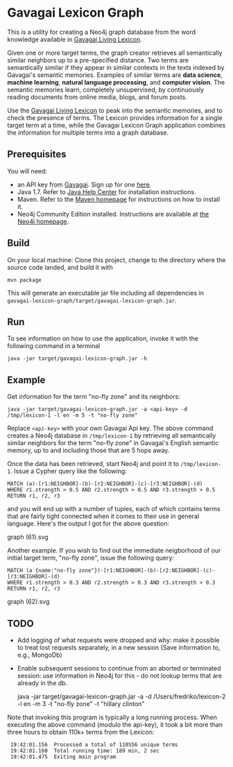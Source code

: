 # Gavagai Lexicon Graph

This is a utility for creating a Neo4j graph database from the word knowledge available in [Gavagai Living Lexicon](http://lexicon.gavagai.se/). 

Given one or more target terms, the graph creator retrieves all semantically similar neighbors up to a pre-specified distance. Two terms are semantically similar if they appear in similar contexts in the texts indexed by Gavagai's semantic memories. Examples of similar terms are **data science**, **machine learning**, **natural language processing**, and **computer vision**. The semantic memories learn, completely unsupervised, by continuously reading documents from online media, blogs, and forum posts.

Use the [Gavagai Living Lexicon](http://lexicon.gavagai.se/) to peak into the semantic memories, and to check the presence of terms. The Lexicon provides information for a single target term at a time, while the Gavagai Lexicon Graph application combines the information for multiple terms into a graph database.

## Prerequisites

You will need:
 
 - an API key from [Gavagai](http://gavagai.se). Sign up for one [here](https://developer.gavagai.se/).
 - Java 1.7. Refer to [Java Help Center](https://java.com/en/download/help/index_installing.xml) for installation instructions.
 - Maven. Refer to the [Maven homepage](https://maven.apache.org/) for instructions on how to install it.
 - Neo4j Community Edition installed. Instructions are available at [the Neo4j homepage](http://neo4j.com/download/).


## Build

On your local machine: Clone this project, change to the directory where the source code landed, and build it with

    mvn package

This will generate an executable jar file including all dependencies in `gavagai-lexicon-graph/target/gavagai-lexicon-graph.jar`.

## Run

To see information on how to use the application, invoke it with the following command in a terminal

    java -jar target/gavagai-lexicon-graph.jar -h
    
## Example

Get information for the term "no-fly zone" and its neighbors:

    java -jar target/gavagai-lexicon-graph.jar -a <api-key> -d /tmp/lexicon-1 -l en -m 5 -t "no-fly zone"
    
Replace `<api-key>` with your own Gavagai Api key. The above command creates a Neo4j database in `/tmp/lexicon-1` by retrieving all semantically similar neighbors for the term "no-fly zone" in Gavagai's English semantic memory, up to and including those that are 5 hops away.

Once the data has been retrieved, start Neo4j and point it to `/tmp/lexicon-1`. Issue a Cypher query like the following:

    MATCH (a)-[r1:NEIGHBOR]-(b)-[r2:NEIGHBOR]-(c)-[r3:NEIGHBOR]-(d)
    WHERE r1.strength > 0.5 AND r2.strength > 0.5 AND r3.strength > 0.5
    RETURN r1, r2, r3
    
and you will end up with a number of tuples, each of which contains terms that are fairly tight connected when it comes to their use in general language. Here's the output I got for the above question:

graph (61).svg

Another example. If you wish to find out the immediate neigborhood of our initial target term, "no-fly zone", issue the following query:

    MATCH (a {name:"no-fly zone"})-[r1:NEIGHBOR]-(b)-[r2:NEIGHBOR]-(c)-[r3:NEIGHBOR]-(d)
    WHERE r1.strength > 0.3 AND r2.strength > 0.3 AND r3.strength > 0.3
    RETURN r1, r2, r3
    
graph (62).svg

## TODO

 - Add logging of what requests were dropped and why: make it possible to treat lost requests separately, in a new session (Save information to, e.g., MongoDb)
 - Enable subsequent sessions to continue from an aborted or terminated session: use information in Neo4j for this - do not lookup terms that are already in the db.
 
 
    java -jar target/gavagai-lexicon-graph.jar -a <api-key> -d /Users/fredriko/lexicon-2 -l en -m 3 -t "no-fly zone" -t "hillary clinton"

 
 Note that invoking this program is typically a long running process. When executing the above command (modulo the api-key), it took a bit more than three hours to obtain 110k+ terms from the Lexicon: 

 
     19:42:01.156  Processed a total of 110556 unique terms
     19:42:01.160  Total running time: 189 min, 2 sec
     19:42:01.475  Exiting main program